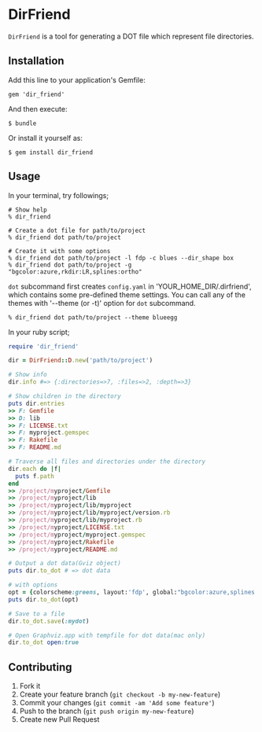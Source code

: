 # DirFriend

`DirFriend` is a tool for generating a DOT file which represent file directories.

## Installation

Add this line to your application's Gemfile:

    gem 'dir_friend'

And then execute:

    $ bundle

Or install it yourself as:

    $ gem install dir_friend

## Usage

In your terminal, try followings;

    # Show help
    % dir_friend

    # Create a dot file for path/to/project
    % dir_friend dot path/to/project
    
    # Create it with some options
    % dir_friend dot path/to/project -l fdp -c blues --dir_shape box
    % dir_friend dot path/to/project -g "bgcolor:azure,rkdir:LR,splines:ortho"

`dot` subcommand first creates `config.yaml` in 'YOUR_HOME_DIR/.dirfriend', which contains some pre-defined theme settings. You can call any of the themes with '--theme (or -t)' option for `dot` subcommand.

    % dir_friend dot path/to/project --theme blueegg


In your ruby script;

```ruby
require 'dir_friend'

dir = DirFriend::D.new('path/to/project')

# Show info
dir.info #=> {:directories=>7, :files=>2, :depth=>3}

# Show children in the directory
puts dir.entries
>> F: Gemfile
>> D: lib
>> F: LICENSE.txt
>> F: myproject.gemspec
>> F: Rakefile
>> F: README.md

# Traverse all files and directories under the directory
dir.each do |f|
  puts f.path
end
>> /project/myproject/Gemfile
>> /project/myproject/lib
>> /project/myproject/lib/myproject
>> /project/myproject/lib/myproject/version.rb
>> /project/myproject/lib/myproject.rb
>> /project/myproject/LICENSE.txt
>> /project/myproject/myproject.gemspec
>> /project/myproject/Rakefile
>> /project/myproject/README.md

# Output a dot data(Gviz object)
puts dir.to_dot # => dot data

# with options
opt = {colorscheme:greens, layout:'fdp', global:"bgcolor:azure,splines:ortho" }
puts dir.to_dot(opt)

# Save to a file
dir.to_dot.save(:mydot)

# Open Graphviz.app with tempfile for dot data(mac only)
dir.to_dot open:true
```

## Contributing

1. Fork it
2. Create your feature branch (`git checkout -b my-new-feature`)
3. Commit your changes (`git commit -am 'Add some feature'`)
4. Push to the branch (`git push origin my-new-feature`)
5. Create new Pull Request
